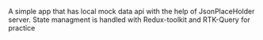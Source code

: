 A simple app that has local mock data api with the help of JsonPlaceHolder server. State managment is handled with Redux-toolkit and RTK-Query for practice